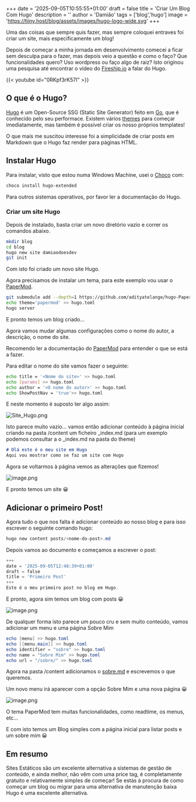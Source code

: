 +++
date = '2025-09-05T10:55:55+01:00'
draft = false
title = 'Criar Um Blog Com Hugo'
description = ''
author = 'Damião'
tags = ['blog','hugo']
image = 'https://tiiny.host/blog/assets/images/hugo-logo-wide.svg'
+++


Uma das coisas que sempre quis fazer, mas sempre coloquei entraves foi criar um site, mais especificamente um blog! 

Depois de começar a minha jornada em desenvolvimento comecei a ficar sem desculpa para o fazer, mas depois veio a questão e como o faço? Que funcionalidades quero? Uso wordpress ou faço algo de raiz? Isto originou uma pesquisa até encontrar o vídeo do [Fireship.io](https://www.youtube.com/@Fireship) a falar do Hugo.

{{< youtube id="0RKpf3rK57I" >}}


## O que é o Hugo?

[Hugo](https://gohugo.io/) é um Open-Source SSG (Static Site Generator) feito em [Go](https://go.dev/), que é conhecido pelo seu performace. Existem vários [themes](https://themes.gohugo.io/themes) para começar imediatamente, mas também é possível criar os nosso próprios templates!

O que mais me suscitou interesse foi a simplicidade de criar posts em Markdown que o Hugo faz render para páginas HTML.

## Instalar Hugo

Para instalar, visto que estou numa Windows Machine, usei o [Choco](https://community.chocolatey.org/) com:

```powershell
choco install hugo-extended
```

Para outros sistemas operativos, por favor ler a documentação do Hugo.

### Criar um site Hugo

Depois de instalado, basta criar um novo diretório vazio e correr os comandos abaixo.

```bash
mkdir blog
cd blog
hugo new site damiaodoesdev
git init 
```

Com isto foi criado um novo site Hugo.

Agora precisamos de instalar um tema, para este exemplo vou usar o [PaperMod](https://github.com/adityatelange/hugo-PaperMod).

```bash
git submodule add --depth=1 https://github.com/adityatelange/hugo-PaperMod themes/papermod
echo theme='papermod' >> hugo.toml
hugo server
```

E pronto temos um blog criado… 

Agora vamos mudar algumas configurações como o nome do autor, a descrição, o nome do site.

Recomendo ler a documentação do [PaperMod](https://github.com/adityatelange/hugo-PaperMod?tab=readme-ov-file) para entender o que se está a fazer.

Para editar o nome do site vamos fazer o seguinte:

```bash
echo title = '<Nome do site>' >> hugo.toml
echo [params] >> hugo.toml
echo author = '<O nome do autor>' >> hugo.toml
echo ShowPostNav = 'true'>> hugo.toml
```

E neste momento é suposto ter algo assim:

![Site_Hugo.png](/images/criar-um-blog-em-hugo/Site_Hugo.png)

Isto parece muito vazio… vamos então adicionar conteúdo à página inicial criando na pasta /content um ficheiro _index.md (para um exemplo podemos consultar a o _index.md na pasta do theme)

```markdown
# Olá este é o meu site em Hugo
Aqui vou mostrar como se faz um site com Hugo
```

Agora se voltarmos à página vemos as alterações que fizemos!

![image.png](/images/criar-um-blog-em-hugo/Index.png)

E pronto temos um site 😀

## Adicionar o primeiro Post!

Agora tudo o que nos falta é adicionar conteúdo ao nosso blog e para isso escrever o seguinte comando hugo:

```powershell
hugo new content posts/<nome-do-post>.md
```

Depois vamos ao documento e começamos a escrever o post:

```powershell
+++
date = '2025-09-05T12:48:39+01:00'
draft = false
title = 'Primeiro Post'
+++
Este é o meu primeiro post no blog em Hugo.
```

E pronto, agora sim temos um blog com posts 😀

![image.png](/images/criar-um-blog-em-hugo/Primeiro_Post.png)

De qualquer forma isto parece um pouco cru e sem muito conteúdo, vamos adicionar um menu e uma página Sobre Mim

```powershell
echo [menu] >> hugo.toml
echo [[menu.main]] >> hugo.toml
echo identifier = "sobre" >> hugo.toml
echo name = "Sobre Mim" >> hugo.toml
echo url = "/sobre/" >> hugo.toml
```

Agora na pasta /content adicionamos o [sobre.md](http://sobre.md) e escrevemos o que queremos.

Um novo menu irá aparecer com a opção Sobre Mim e uma nova página 😀

![image.png](/images/criar-um-blog-em-hugo/Menu_Sobre.png)

O tema PaperMod tem muitas funcionalidades, como readtime, os menus, etc…

E com isto temos um Blog simples com a página inicial para listar posts e um sobre mim 😀

## Em resumo

Sites Estáticos são um excelente alternativa a sistemas de gestão de conteúdo, e ainda melhor, não vêm com uma price tag, é completamente gratuito e relativamente simples de começar!
Se estás à procura de como começar um blog ou migrar para uma alternativa de manutenção baixa Hugo é uma excelente alternativa.